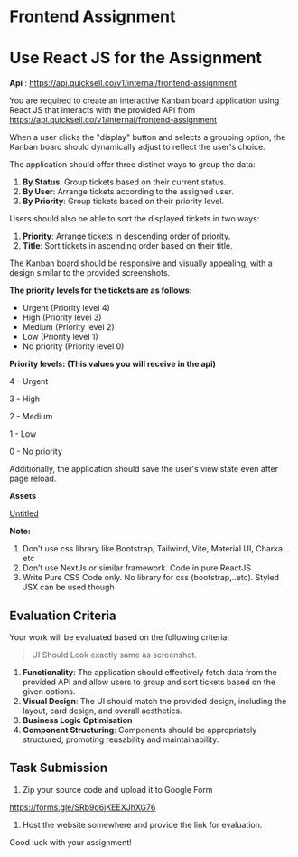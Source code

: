 # Frontend Assignment

# **Use React JS for the Assignment**

**Api** :  https://api.quicksell.co/v1/internal/frontend-assignment 

You are required to create an interactive Kanban board application using React JS that interacts with the provided API from  https://api.quicksell.co/v1/internal/frontend-assignment

When a user clicks the "display" button and selects a grouping option, the Kanban board should dynamically adjust to reflect the user's choice.

The application should offer three distinct ways to group the data:

1. **By Status**: Group tickets based on their current status.
2. **By User**: Arrange tickets according to the assigned user.
3. **By Priority**: Group tickets based on their priority level.

Users should also be able to sort the displayed tickets in two ways:

1. **Priority**: Arrange tickets in descending order of priority.
2. **Title**: Sort tickets in ascending order based on their title.

The Kanban board should be responsive and visually appealing, with a design similar to the provided screenshots. 

**The priority levels for the tickets are as follows:**

- Urgent (Priority level 4)
- High (Priority level 3)
- Medium (Priority level 2)
- Low (Priority level 1)
- No priority (Priority level 0)

**Priority levels: (This values you will receive in the api)**

4 - Urgent

3 - High

2 - Medium

1 - Low

0 - No priority

Additionally, the application should save the user's view state even after page reload.

**Assets**

[Untitled](https://prod-files-secure.s3.us-west-2.amazonaws.com/867c6222-5e73-49fb-b21f-a276ba2d258b/76bcb3fe-d025-4ad4-9247-e38c2935b859/Untitled.zip)

**Note:** 

1. Don’t use css library like Bootstrap, Tailwind, Vite, Material UI, Charka…etc
2. Don’t use NextJs or similar framework. Code in pure ReactJS
3. Write Pure CSS Code only. No library for css (bootstrap,..etc). Styled JSX can be used though

## **Evaluation Criteria**

Your work will be evaluated based on the following criteria:

> UI Should Look exactly same as screenshot.
> 
1. **Functionality**: The application should effectively fetch data from the provided API and allow users to group and sort tickets based on the given options.
2. **Visual Design**: The UI should match the provided design, including the layout, card design, and overall aesthetics.
3. **Business Logic Optimisation**
4. **Component Structuring**: Components should be appropriately structured, promoting reusability and maintainability.

## **Task Submission**

1. Zip your source code and upload it to Google Form 

https://forms.gle/SRb9d6jKEEXJhXG76

1. Host the website somewhere and provide the link for evaluation.

Good luck with your assignment!
